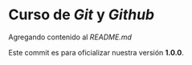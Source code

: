 # Curso de _Git_ y _Github_

Agregando contenido al _README.md_

Este commit es para oficializar nuestra versión **1.0.0**.